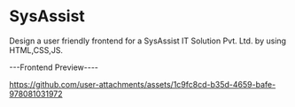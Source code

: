 # SysAssist
Design a user friendly  frontend for a SysAssist IT Solution Pvt. Ltd. by using HTML,CSS,JS.

---Frontend Preview----

https://github.com/user-attachments/assets/1c9fc8cd-b35d-4659-bafe-978081031972

